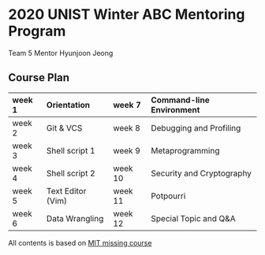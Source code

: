 # 2020 UNIST Winter ABC Mentoring Program

Team 5 Mentor Hyunjoon Jeong

## Course Plan  

week 1 | Orientation       | week 7  | Command-line Environment
:---|:---|:---|:---
week 2 | Git & VCS         | week 8  | Debugging and Profiling
week 3 | Shell script 1    | week 9  | Metaprogramming
week 4 | Shell script 2    | week 10 | Security and Cryptography
week 5 | Text Editor (Vim) | week 11 | Potpourri
week 6 | Data Wrangling    | week 12 | Special Topic and Q&A 

All contents is based on <a href="https://missing.csail.mit.edu/2020/">MIT missing course</a>
